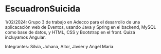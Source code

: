 # EscuadronSuicida
1/02/2024: Grupo 3 de trabajo en Adecco para el desarrollo de una aplicacación web de Eventos, usando Java y Spring en el backend, MySQL como base de datos, y HTML, CSS y Bootstrap en el front. Quizá incluyamos Angular. 

Integrantes: Silvia, Johana, Aitor, Javier y Angel Maria
